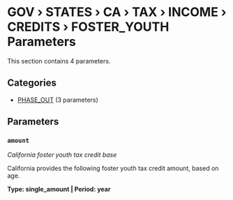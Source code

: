# GOV › STATES › CA › TAX › INCOME › CREDITS › FOSTER_YOUTH Parameters

This section contains 4 parameters.

## Categories

- [PHASE_OUT](phase_out/index.md) (3 parameters)

## Parameters

### `amount`
*California foster youth tax credit base*

California provides the following foster youth tax credit amount, based on age.

**Type: single_amount | Period: year**

